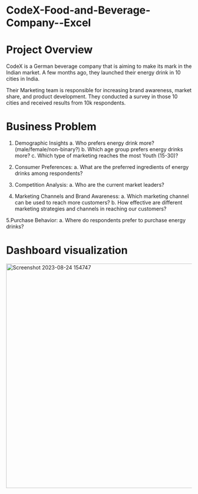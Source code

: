 # CodeX-Food-and-Beverage-Company--Excel

# Project Overview
CodeX is a German beverage company that is aiming to make its mark in the Indian market. A few months ago, they launched their energy drink in 10 cities in India.

Their Marketing team is responsible for increasing brand awareness, market share, and product development. They conducted a survey in those 10 cities and received results from 10k respondents. 

# Business Problem 
1. Demographic Insights 
a. Who prefers energy drink more? (male/female/non-binary?)
b. Which age group prefers energy drinks more?
c. Which type of marketing reaches the most Youth (15-30)?

2. Consumer Preferences:
a. What are the preferred ingredients of energy drinks among respondents?

3. Competition Analysis:
a. Who are the current market leaders?

4. Marketing Channels and Brand Awareness:
a. Which marketing channel can be used to reach more customers?
b. How effective are different marketing strategies and channels in reaching our customers?

5.Purchase Behavior:
a. Where do respondents prefer to purchase energy drinks?




# Dashboard visualization
<img width="608" alt="Screenshot 2023-08-24 154747" src="https://github.com/nancyjain042/CodeX-Food-and-Beverage-Company--Excel/assets/136807881/928e2012-356a-4992-918e-3bae1a8679fa">




